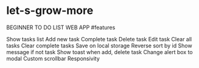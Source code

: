 # let-s-grow-more
BEGINNER  TO DO LIST WEB APP
#features

 Show tasks list
 Add new task
 Complete task
 Delete task
 Edit task
 Clear all tasks
 Clear complete tasks
 Save on local storage
 Reverse sort by id
 Show message if not task
 Show toast when add, delete task
 Change alert box to modal
 Custom scrollbar
 Responsivity
